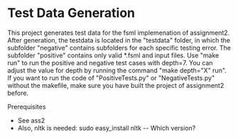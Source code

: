 Test Data Generation
====================

This project generates test data for the fsml implemenation of assignment2. After generation, the testdata is located in the "testdata" folder, in which the subfolder "negative" contains subfolders for each specific testing error. The subfolder "positive" contains only valid *.fsml and input files.
Use "make run" to run the positive and negative test cases with depth=7. You can adjust the value for depth by running the command "make depth="X" run". If you want to run the code of "PositiveTests.py" or "NegativeTests.py" without the makefile, make sure you have built the project of assignment2 before.

Prerequisites

- See ass2
- Also, nltk is needed: sudo easy_install nltk -- Which version?
